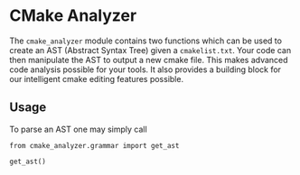 # CMake Analyzer

The `cmake_analyzer` module contains two functions which can be used to create an AST (Abstract Syntax Tree) given a `cmakelist.txt`. Your code can then manipulate the AST 
to output a new cmake file. This makes advanced code analysis possible for your tools. It also provides a building block for our intelligent cmake editing features possible. 

## Usage

To parse an AST one may simply call 
```
from cmake_analyzer.grammar import get_ast

get_ast()
```

